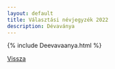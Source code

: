 ```yaml
---
layout: default
title: Választási névjegyzék 2022
description: Dévaványa
---
```


{% include Deevavaanya.html %}

[Vissza](./)